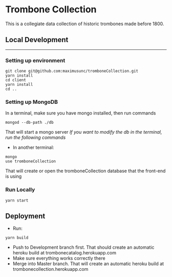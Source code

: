 # Trombone Collection

This is a collegiate data collection of historic trombones made before 1800.

## Local Development
---
### Setting up environment
```
git clone git@github.com:maximusunc/tromboneCollection.git
yarn install
cd client
yarn install
cd ..
```
### Setting up MongoDB
In a terminal, make sure you have mongo installed, then run commands
```
mongod --db-path ./db
```
That will start a mongo server
*If you want to modify the db in the terminal, run the following commands*
- In another terminal:
```
mongo
use tromboneCollection
```
That will create or open the tromboneCollection database that the front-end is using

### Run Locally
```
yarn start
```

## Deployment
- Run:
```
yarn build
```
- Push to Development branch first. That should create an automatic heroku build at trombonecatalog.herokuapp.com
- Make sure everything works correctly there
- Merge into Master branch. That will create an automatic heroku build at trombonecollection.herokuapp.com

